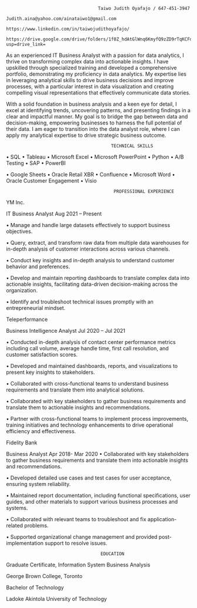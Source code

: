                                        Taiwo Judith Oyafajo / 647-451-3947 
                                  Judith.aina@yahoo.com/ainataiwo1@gmail.com
                                https://www.linkedin.com/in/taiwojudithoyafajo/
			https://drive.google.com/drive/folders/1f0Z_hdAtGlWnq6KmyfQ9zZD9rTqKCFd2?usp=drive_link=


As an experienced IT Business Analyst with a passion for data analytics, I thrive on transforming complex data into actionable insights. I have upskilled through specialized training and developed a comprehensive portfolio, demonstrating my proficiency in data analytics. My expertise lies in leveraging analytical skills to drive business decisions and improve processes, with a particular interest in data visualization and creating compelling visual representations that effectively communicate data stories.  

With a solid foundation in business analysis and a keen eye for detail, I excel at identifying trends, uncovering patterns, and presenting findings in a clear and impactful manner. My goal is to bridge the gap between data and decision-making, empowering businesses to harness the full potential of their data. I am eager to transition into the data analyst role, where I can apply my analytical expertise to drive strategic business outcome.


                                            TECHNICAL SKILLS


•	SQL   •	Tableau   •	Microsoft Excel   •	Microsoft PowerPoint  •	Python	  •	A/B Testing   •	SAP   •	PowerBI

 •	Google Sheets	  •	Oracle Retail XBR  • Confluence  • Microsoft Word   •  Oracle Customer Engagement  • Visio
			

                                             PROFESSIONAL EXPERIENCE
											 
YM Inc. 

IT Business Analyst                                                                                                       Aug 2021 – Present


•	Manage and handle large datasets effectively to support business objectives.

•	Query, extract, and transform raw data from multiple data warehouses for in-depth analysis of customer interactions across various channels.

•	Conduct key insights and in-depth analysis to understand customer behavior and preferences.

•	Develop and maintain reporting dashboards to translate complex data into actionable insights, facilitating data-driven decision-making across the organization.

•	Identify and troubleshoot technical issues promptly with an entrepreneurial mindset.



Teleperformance

Business Intelligence Analyst                                                                                              Jul 2020 – Jul 2021      

•	Conducted in-depth analysis of contact center performance metrics including call volume, average handle time, first call resolution, and customer satisfaction scores. 

•	Developed and maintained dashboards, reports, and visualizations to present key insights to stakeholders.

•	Collaborated with cross-functional teams to understand business requirements and translate them into analytical solutions.

•	Collaborated with key stakeholders to gather business requirements and translate them to actionable insights and recommendations. 

•	Partner with cross-functional teams to implement process improvements, training initiatives and technology enhancements to drive operational efficiency and effectiveness.


Fidelity Bank   

Business Analyst                                                                                                        Apr 2018- Mar 2020
•	Collaborated with key stakeholders to gather business requirements and translate them into actionable insights and recommendations. 

•	Developed detailed use cases and test cases for user acceptance, ensuring system reliability.

•	Maintained report documentation, including functional specifications, user guides, and other materials to support various business processes and systems.

•	Collaborated with relevant teams to troubleshoot and fix application-related problems. 

•	Supported organizational change management and provided post-implementation support to resolve issues.


                                        EDUCATION
Graduate Certificate, Information System Business Analysis	

George Brown College, Toronto



Bachelor of Technology

Ladoke Akintola University of Technology 

